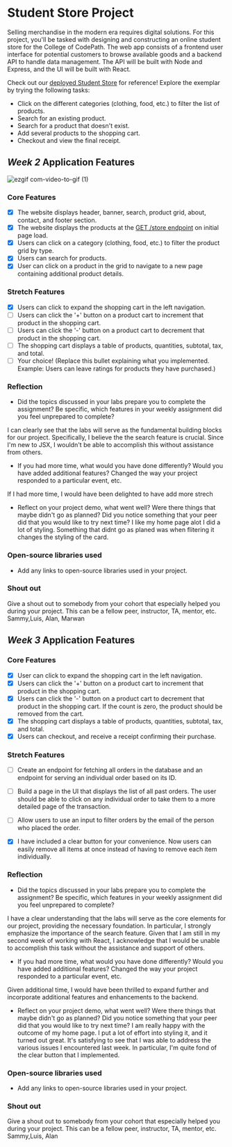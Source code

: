 # Student Store Project

Selling merchandise in the modern era requires digital solutions. For this project, you'll be tasked with designing and constructing an online student store for the College of CodePath. The web app consists of a frontend user interface for potential customers to browse available goods and a backend API to handle data management. The API will be built with Node and Express, and the UI will be built with React.

Check out our [deployed Student Store](https://codepath-student-store-demo.surge.sh/) for reference! Explore the exemplar by trying the following tasks:

- Click on the different categories (clothing, food, etc.) to filter the list of products.
- Search for an existing product.
- Search for a product that doesn't exist.
- Add several products to the shopping cart.
- Checkout and view the final receipt.

## *Week 2* Application Features
![ezgif com-video-to-gif (1)](https://github.com/BrianB7B/project2-student-store-starter/assets/120551307/7aff5e3a-3d51-4ff0-a791-415b55df9098)

### Core Features

- [x] The website displays header, banner, search, product grid, about, contact, and footer section.
- [x] The website displays the products at the [GET /store endpoint](https://codepath-store-api.herokuapp.com/store) on initial page load.
- [x] Users can click on a category (clothing, food, etc.) to filter the product grid by type.
- [x] Users can search for products.
- [x] User can click on a product in the grid to navigate to a new page containing additional product details.

### Stretch Features

- [x] Users can click to expand the shopping cart in the left navigation.
- [ ] Users can click the '+' button on a product cart to increment that product in the shopping cart.
- [ ] Users can click the '-' button on a product cart to decrement that product in the shopping cart.
- [ ] The shopping cart displays a table of products, quantities, subtotal, tax, and total.
- [ ] Your choice! (Replace this bullet explaining what you implemented. Example: Users can leave ratings for products they have purchased.)

### Reflection

- Did the topics discussed in your labs prepare you to complete the assignment? Be specific, which features in your weekly assignment did you feel unprepared to complete?

I can clearly see that the labs will serve as the fundamental building blocks for our project. Specifically, I believe the the search feature is crucial. Since I'm new to JSX, I wouldn't be able to accomplish this without assistance from others.

- If you had more time, what would you have done differently? Would you have added additional features? Changed the way your project responded to a particular event, etc.
  
  
If I had more time, I would have been delighted to have add more strech

- Reflect on your project demo, what went well? Were there things that maybe didn't go as planned? Did you notice something that your peer did that you would like to try next time?
I like my home page alot I did a lot of styling. Something that didnt go as planed was when flitering it changes the styling of the card. 


### Open-source libraries used

- Add any links to open-source libraries used in your project.

### Shout out

Give a shout out to somebody from your cohort that especially helped you during your project. This can be a fellow peer, instructor, TA, mentor, etc.
Sammy,Luis, Alan, Marwan











## *Week 3* Application Features



### Core Features

- [x] User can click to expand the shopping cart in the left navigation.
- [x] Users can click the '+' button on a product cart to increment that product in the shopping cart.
- [x] Users can click the '-' button on a product cart to decrement that product in the shopping cart. If the count is zero, the product should be removed from the cart.
- [x] The shopping cart displays a table of products, quantities, subtotal, tax, and total.
- [x] Users can checkout, and receive a receipt confirming their purchase.

### Stretch Features

- [ ] Create an endpoint for fetching all orders in the database and an endpoint for serving an individual order based on its ID.
- [ ] Build a page in the UI that displays the list of all past orders. The user should be able to click on any individual order to take them to a more detailed page of the transaction.
- [ ] Allow users to use an input to filter orders by the email of the person who placed the order.
- [x] I have included a clear button for your convenience. Now users can easily remove all items at once instead of having to remove each item individually.


### Reflection

- Did the topics discussed in your labs prepare you to complete the assignment? Be specific, which features in your weekly assignment did you feel unprepared to complete?

I have a clear understanding that the labs will serve as the core elements for our project, providing the necessary foundation. In particular, I strongly emphasize the importance of the search feature. Given that I am still in my second week of working with React, I acknowledge that I would be unable to accomplish this task without the assistance and support of others.

- If you had more time, what would you have done differently? Would you have added additional features? Changed the way your project responded to a particular event, etc.
  
  
Given additional time, I would have been thrilled to expand further and incorporate additional features and enhancements to the backend.

- Reflect on your project demo, what went well? Were there things that maybe didn't go as planned? Did you notice something that your peer did that you would like to try next time?
I am really happy with the outcome of my home page. I put a lot of effort into styling it, and it turned out great. It's satisfying to see that I was able to address the various issues I encountered last week. In particular, I'm quite fond of the clear button that I implemented.


### Open-source libraries used

- Add any links to open-source libraries used in your project.

### Shout out

Give a shout out to somebody from your cohort that especially helped you during your project. This can be a fellow peer, instructor, TA, mentor, etc.
Sammy,Luis, Alan